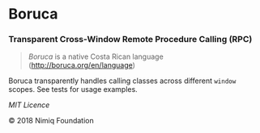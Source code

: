 # Boruca
### Transparent Cross-Window Remote Procedure Calling (RPC)

> _Boruca_ is a native Costa Rican language (http://boruca.org/en/language)

Boruca transparently handles calling classes across different `window` scopes. See tests for usage examples.



_MIT Licence_

&copy; 2018 Nimiq Foundation
